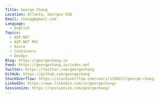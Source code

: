 ```yaml
---
Title: George Chang
Location: Atlanta, Georgia USA
Email: changg@gmail.com
Language:
  - English
Topics:
  - ASP.NET
  - ASP.NET MVC
  - Azure
  - Containers
  - DevOps
Blog: https://georgechang.io
Feed: https://georgechang.io/index.xml
Twitter: https://twitter.com/georgechang
GitHub: https://github.com/georgechang
StackOverflow: https://stackoverflow.com/users/1196217/george-chang
LinkedIn: https://www.linkedin.com/in/georgechang/
Sessionize: https://sessionize.com/georgechang/
---
```

